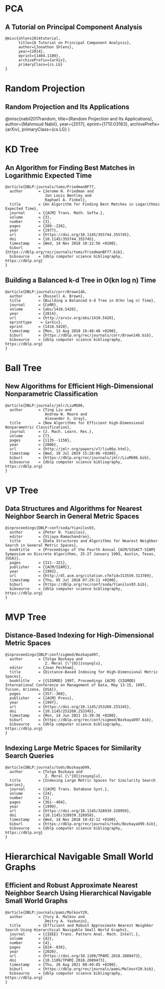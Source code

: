 
# PCA

## A Tutorial on Principal Component Analysis
```
@misc{shlens2014tutorial,
      title={A Tutorial on Principal Component Analysis}, 
      author={Jonathon Shlens},
      year={2014},
      eprint={1404.1100},
      archivePrefix={arXiv},
      primaryClass={cs.LG}
}
```

# Random Projection
## Random Projection and Its Applications

@misc{nabil2017random,
      title={Random Projection and Its Applications}, 
      author={Mahmoud Nabil},
      year={2017},
      eprint={1710.03163},
      archivePrefix={arXiv},
      primaryClass={cs.LG}
}

# KD Tree

## An Algorithm for Finding Best Matches in Logarithmic Expected Time

```
@article{DBLP:journals/toms/FriedmanBF77,
  author       = {Jerome H. Friedman and
                  Jon Louis Bentley and
                  Raphael A. Finkel},
  title        = {An Algorithm for Finding Best Matches in Logarithmic Expected Time},
  journal      = {{ACM} Trans. Math. Softw.},
  volume       = {3},
  number       = {3},
  pages        = {209--226},
  year         = {1977},
  url          = {https://doi.org/10.1145/355744.355745},
  doi          = {10.1145/355744.355745},
  timestamp    = {Wed, 14 Nov 2018 10:12:56 +0100},
  biburl       = {https://dblp.org/rec/journals/toms/FriedmanBF77.bib},
  bibsource    = {dblp computer science bibliography, https://dblp.org}
}
```

## Building a Balanced k-d Tree in O(kn log n) Time

```
@article{DBLP:journals/corr/Brown14b,
  author       = {Russell A. Brown},
  title        = {Building a Balanced k-d Tree in O(kn log n) Time},
  journal      = {CoRR},
  volume       = {abs/1410.5420},
  year         = {2014},
  url          = {http://arxiv.org/abs/1410.5420},
  eprinttype    = {arXiv},
  eprint       = {1410.5420},
  timestamp    = {Mon, 13 Aug 2018 16:48:48 +0200},
  biburl       = {https://dblp.org/rec/journals/corr/Brown14b.bib},
  bibsource    = {dblp computer science bibliography, https://dblp.org}
}
```

# Ball Tree

## New Algorithms for Efficient High-Dimensional Nonparametric Classification

```
@article{DBLP:journals/jmlr/LiuMG06,
  author       = {Ting Liu and
                  Andrew W. Moore and
                  Alexander G. Gray},
  title        = {New Algorithms for Efficient High-Dimensional Nonparametric Classification},
  journal      = {J. Mach. Learn. Res.},
  volume       = {7},
  pages        = {1135--1158},
  year         = {2006},
  url          = {http://jmlr.org/papers/v7/liu06a.html},
  timestamp    = {Wed, 10 Jul 2019 15:28:06 +0200},
  biburl       = {https://dblp.org/rec/journals/jmlr/LiuMG06.bib},
  bibsource    = {dblp computer science bibliography, https://dblp.org}
}
```

# VP Tree

## Data Structures and Algorithms for Nearest Neighbor Search in General Metric Spaces

```
@inproceedings{DBLP:conf/soda/Yianilos93,
  author       = {Peter N. Yianilos},
  editor       = {Vijaya Ramachandran},
  title        = {Data Structures and Algorithms for Nearest Neighbor Search in General Metric Spaces},
  booktitle    = {Proceedings of the Fourth Annual {ACM/SIGACT-SIAM} Symposium on Discrete Algorithms, 25-27 January 1993, Austin, Texas, {USA}},
  pages        = {311--321},
  publisher    = {{ACM/SIAM}},
  year         = {1993},
  url          = {http://dl.acm.org/citation.cfm?id=313559.313789},
  timestamp    = {Thu, 05 Jul 2018 07:29:11 +0200},
  biburl       = {https://dblp.org/rec/conf/soda/Yianilos93.bib},
  bibsource    = {dblp computer science bibliography, https://dblp.org}
}
```

# MVP Tree

## Distance-Based Indexing for High-Dimensional Metric Spaces

```
@inproceedings{DBLP:conf/sigmod/BozkayaO97,
  author       = {Tolga Bozkaya and
                  Z. Meral {\"{O}}zsoyoglu},
  editor       = {Joan Peckham},
  title        = {Distance-Based Indexing for High-Dimensional Metric Spaces},
  booktitle    = {{SIGMOD} 1997, Proceedings {ACM} {SIGMOD} International Conference on Management of Data, May 13-15, 1997, Tucson, Arizona, {USA}},
  pages        = {357--368},
  publisher    = {{ACM} Press},
  year         = {1997},
  url          = {https://doi.org/10.1145/253260.253345},
  doi          = {10.1145/253260.253345},
  timestamp    = {Mon, 14 Jun 2021 15:39:36 +0200},
  biburl       = {https://dblp.org/rec/conf/sigmod/BozkayaO97.bib},
  bibsource    = {dblp computer science bibliography, https://dblp.org}
}
```

## Indexing Large Metric Spaces for Similarity Search Queries

```
@article{DBLP:journals/tods/BozkayaO99,
  author       = {Tolga Bozkaya and
                  Z. Meral {\"{O}}zsoyoglu},
  title        = {Indexing Large Metric Spaces for Similarity Search Queries},
  journal      = {{ACM} Trans. Database Syst.},
  volume       = {24},
  number       = {3},
  pages        = {361--404},
  year         = {1999},
  url          = {https://doi.org/10.1145/328939.328959},
  doi          = {10.1145/328939.328959},
  timestamp    = {Wed, 14 Nov 2018 10:42:12 +0100},
  biburl       = {https://dblp.org/rec/journals/tods/BozkayaO99.bib},
  bibsource    = {dblp computer science bibliography, https://dblp.org}
}
```

# Hierarchical Navigable Small World Graphs

## Efficient and Robust Approximate Nearest Neighbor Search Using Hierarchical Navigable Small World Graphs

```
@article{DBLP:journals/pami/MalkovY20,
  author       = {Yury A. Malkov and
                  Dmitry A. Yashunin},
  title        = {Efficient and Robust Approximate Nearest Neighbor Search Using Hierarchical Navigable Small World Graphs},
  journal      = {{IEEE} Trans. Pattern Anal. Mach. Intell.},
  volume       = {42},
  number       = {4},
  pages        = {824--836},
  year         = {2020},
  url          = {https://doi.org/10.1109/TPAMI.2018.2889473},
  doi          = {10.1109/TPAMI.2018.2889473},
  timestamp    = {Thu, 26 Aug 2021 08:49:45 +0200},
  biburl       = {https://dblp.org/rec/journals/pami/MalkovY20.bib},
  bibsource    = {dblp computer science bibliography, https://dblp.org}
}
```
